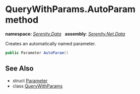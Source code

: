 # QueryWithParams.AutoParam method
**namespace:** *[Serenity.Data](../../README.md#serenity.data-namespace)*   **assembly**: *[Serenity.Net.Data](../../README.md)*

Creates an automatically named parameter.

```csharp
public Parameter AutoParam()
```

## See Also

* struct [Parameter](../Parameter.md)
* class [QueryWithParams](../QueryWithParams.md)